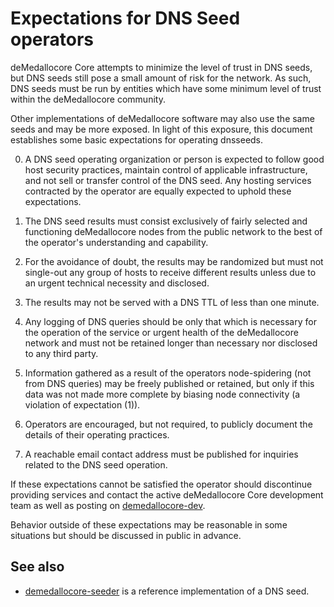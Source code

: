 Expectations for DNS Seed operators
====================================

deMedallocore Core attempts to minimize the level of trust in DNS seeds,
but DNS seeds still pose a small amount of risk for the network.
As such, DNS seeds must be run by entities which have some minimum
level of trust within the deMedallocore community.

Other implementations of deMedallocore software may also use the same
seeds and may be more exposed. In light of this exposure, this
document establishes some basic expectations for operating dnsseeds.

0. A DNS seed operating organization or person is expected to follow good
host security practices, maintain control of applicable infrastructure,
and not sell or transfer control of the DNS seed. Any hosting services
contracted by the operator are equally expected to uphold these expectations.

1. The DNS seed results must consist exclusively of fairly selected and
functioning deMedallocore nodes from the public network to the best of the
operator's understanding and capability.

2. For the avoidance of doubt, the results may be randomized but must not
single-out any group of hosts to receive different results unless due to an
urgent technical necessity and disclosed.

3. The results may not be served with a DNS TTL of less than one minute.

4. Any logging of DNS queries should be only that which is necessary
for the operation of the service or urgent health of the deMedallocore
network and must not be retained longer than necessary nor disclosed
to any third party.

5. Information gathered as a result of the operators node-spidering
(not from DNS queries) may be freely published or retained, but only
if this data was not made more complete by biasing node connectivity
(a violation of expectation (1)).

6. Operators are encouraged, but not required, to publicly document the
details of their operating practices.

7. A reachable email contact address must be published for inquiries
related to the DNS seed operation.

If these expectations cannot be satisfied the operator should
discontinue providing services and contact the active deMedallocore
Core development team as well as posting on
[demedallocore-dev](https://groups.google.com/forum/#!forum/demedallocore-dev).

Behavior outside of these expectations may be reasonable in some
situations but should be discussed in public in advance.

See also
----------
- [demedallocore-seeder](https://github.com/pooler/demedallocore-seeder) is a reference implementation of a DNS seed.
